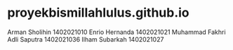 # proyekbismillahlulus.github.io
Arman Sholihin 1402021010
Enrio Hernanda 1402021021
Muhammad Fakhri Adli Saputra 1402021036
Ilham Subarkah 1402021027
